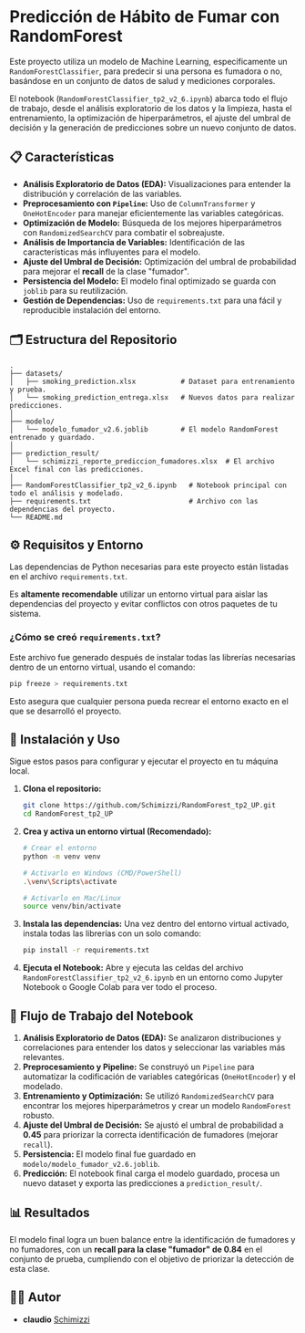 # Predicción de Hábito de Fumar con RandomForest

Este proyecto utiliza un modelo de Machine Learning, específicamente un `RandomForestClassifier`, para predecir si una persona es fumadora o no, basándose en un conjunto de datos de salud y mediciones corporales.

El notebook (`RandomForestClassifier_tp2_v2_6.ipynb`) abarca todo el flujo de trabajo, desde el análisis exploratorio de los datos y la limpieza, hasta el entrenamiento, la optimización de hiperparámetros, el ajuste del umbral de decisión y la generación de predicciones sobre un nuevo conjunto de datos.

## 📋 Características

- **Análisis Exploratorio de Datos (EDA):** Visualizaciones para entender la distribución y correlación de las variables.
- **Preprocesamiento con `Pipeline`:** Uso de `ColumnTransformer` y `OneHotEncoder` para manejar eficientemente las variables categóricas.
- **Optimización de Modelo:** Búsqueda de los mejores hiperparámetros con `RandomizedSearchCV` para combatir el sobreajuste.
- **Análisis de Importancia de Variables:** Identificación de las características más influyentes para el modelo.
- **Ajuste del Umbral de Decisión:** Optimización del umbral de probabilidad para mejorar el **recall** de la clase "fumador".
- **Persistencia del Modelo:** El modelo final optimizado se guarda con `joblib` para su reutilización.
- **Gestión de Dependencias:** Uso de `requirements.txt` para una fácil y reproducible instalación del entorno.

## 🗂️ Estructura del Repositorio

```
.
├── datasets/
│   ├── smoking_prediction.xlsx           # Dataset para entrenamiento y prueba.
│   └── smoking_prediction_entrega.xlsx   # Nuevos datos para realizar predicciones.
│
├── modelo/
│   └── modelo_fumador_v2.6.joblib        # El modelo RandomForest entrenado y guardado.
│
├── prediction_result/
│   └── schimizzi_reporte_prediccion_fumadores.xlsx  # El archivo Excel final con las predicciones.
│
├── RandomForestClassifier_tp2_v2_6.ipynb   # Notebook principal con todo el análisis y modelado.
├── requirements.txt                        # Archivo con las dependencias del proyecto.
└── README.md                               
```

## ⚙️ Requisitos y Entorno

Las dependencias de Python necesarias para este proyecto están listadas en el archivo `requirements.txt`.

Es **altamente recomendable** utilizar un entorno virtual para aislar las dependencias del proyecto y evitar conflictos con otros paquetes de tu sistema.

### ¿Cómo se creó `requirements.txt`?
Este archivo fue generado después de instalar todas las librerías necesarias dentro de un entorno virtual, usando el comando:
```bash
pip freeze > requirements.txt
```
Esto asegura que cualquier persona pueda recrear el entorno exacto en el que se desarrolló el proyecto.

## 🚀 Instalación y Uso

Sigue estos pasos para configurar y ejecutar el proyecto en tu máquina local.

1.  **Clona el repositorio:**
    ```bash
    git clone https://github.com/Schimizzi/RandomForest_tp2_UP.git
    cd RandomForest_tp2_UP
    ```

2.  **Crea y activa un entorno virtual (Recomendado):**
    ```bash
    # Crear el entorno
    python -m venv venv

    # Activarlo en Windows (CMD/PowerShell)
    .\venv\Scripts\activate

    # Activarlo en Mac/Linux
    source venv/bin/activate
    ```

3.  **Instala las dependencias:**
    Una vez dentro del entorno virtual activado, instala todas las librerías con un solo comando:
    ```bash
    pip install -r requirements.txt
    ```

4.  **Ejecuta el Notebook:**
    Abre y ejecuta las celdas del archivo `RandomForestClassifier_tp2_v2_6.ipynb` en un entorno como Jupyter Notebook o Google Colab para ver todo el proceso.

## 🧠 Flujo de Trabajo del Notebook

1.  **Análisis Exploratorio de Datos (EDA):** Se analizaron distribuciones y correlaciones para entender los datos y seleccionar las variables más relevantes.
2.  **Preprocesamiento y Pipeline:** Se construyó un `Pipeline` para automatizar la codificación de variables categóricas (`OneHotEncoder`) y el modelado.
3.  **Entrenamiento y Optimización:** Se utilizó `RandomizedSearchCV` para encontrar los mejores hiperparámetros y crear un modelo `RandomForest` robusto.
4.  **Ajuste del Umbral de Decisión:** Se ajustó el umbral de probabilidad a **0.45** para priorizar la correcta identificación de fumadores (mejorar `recall`).
5.  **Persistencia:** El modelo final fue guardado en `modelo/modelo_fumador_v2.6.joblib`.
6.  **Predicción:** El notebook final carga el modelo guardado, procesa un nuevo dataset y exporta las predicciones a `prediction_result/`.

## 📊 Resultados

El modelo final logra un buen balance entre la identificación de fumadores y no fumadores, con un **recall para la clase "fumador" de 0.84** en el conjunto de prueba, cumpliendo con el objetivo de priorizar la detección de esta clase.

## 👨‍💻 Autor

- **claudio**  [Schimizzi](https://github.com/Schimizzi)